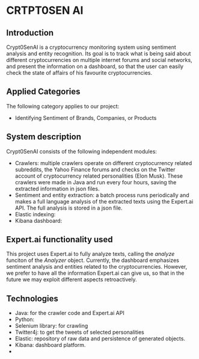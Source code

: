 # CRTPT0SEN AI

##  Introduction
Crypt0SenAI is a cryptocurrency monitoring system using sentiment analysis and entity recognition. Its goal is to track what is being said about different cryptocurrencies on multiple internet forums and social networks, and present the information on a dashboard, so that the user can easily check the state of affairs of his favourite cryptocurrencies.

## Applied Categories
The following category applies to our project:
- Identifying Sentiment of Brands, Companies, or Products

## System description
Crypt0SenAI consists of the following independent modules:
- Crawlers: multiple crawlers operate on different cryptocurrency related subreddits, the Yahoo Finance forums and checks on the Twitter account of cryptocurrency related personalities (Elon Musk). These crawlers were made in Java and run every four hours, saving the extracted information in json files.
- Sentiment and entity extraction: a batch process runs periodically and makes a full language analysis of the extracted texts using the Expert.ai API. The full analysis is stored in a json file.
- Elastic indexing:
- Kibana dashboard:

## Expert.ai functionality used
This project uses Expert.ai to fully analyze texts, calling the *analyze* funciton of the *Analyzer* object. Currently, the dashboard emphasizes sentiment analysis and entities related to the cryptocurrencies. However, we prefer to have all the information Expert.ai can give us, so that in the future we may exploit different aspects retroactively.

## Technologies
- Java: for the crawler code and Expert.ai API 
- Python:
- Selenium library: for crawling
- Twitter4j: to get the tweets of selected personalities
- Elastic: repository of raw data and persistence of generated objects.
- Kibana: dashboard platform.
- 
